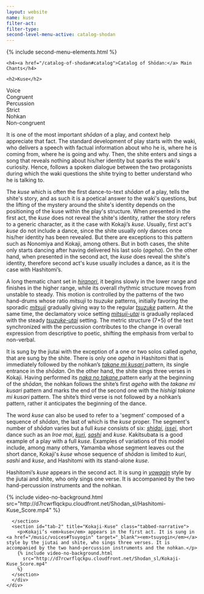 ```yaml
---
layout: website
name: kuse
filter-act:
filter-type:
second-level-menu-active: catalog-shodan
---
```


{% include second-menu-elements.html %}

<main class="page-content">
  <div class="text-container">

    <h4><a href="/catalog-of-shodan#catalog">Catalog of Shōdan:</a> Main Chants</h4>

    <h2>Kuse</h2>

  <div class="introductory-table">
    <div class="introductory-table__element">
      <div class="introductory-table__term">Voice</div>
      <div class="introductory-table__definition">Congruent</div>
    </div>
    <div class="introductory-table__element">
      <div class="introductory-table__term">Percussion</div>
      <div class="introductory-table__definition">Strict</div>
    </div>
    <div class="introductory-table__element">
      <div class="introductory-table__term">Nohkan</div>
      <div class="introductory-table__definition">Non-congruent</div>
    </div>
  </div>

  <p>It is one of the most important <em>shōdan</em> of a play, and context help appreciate that fact. The standard development of play starts with the waki, who delivers a speech with factual information about who he is, where he is coming from, where he is going and why. Then, the shite enters and sings a song that reveals nothing about his/her identity but sparks the waki's curiosity. Hence, follows a spoken dialogue between the two protagonists during which the waki questions the shite trying to better understand who he is talking to.</p>

  <p>The <em>kuse</em> which is often the first dance-to-text <em>shōdan</em> of a play, tells the shite's story, and as such it is a poetical answer to the waki's questions, but the lifting of the mystery around the shite's identity depends on the positioning of the kuse within the play's structure.
  When presented in the first act, the <em>kuse</em> does not reveal the shite's identity, rather the story refers to a generic character, as it the case with Kokaji’s <em>kuse</em>. Usually, first act's <em>kuse</em> do not include a dance, since the shite usually only dances once his/her identity has been revealed.
  But there are exceptions to this pattern such as Nonomiya and Kokaji, among others. But in both cases, the shite only starts dancing after having delivered his last solo (<em>ageha</em>). On the other hand, when presented in the second act, the <em>kuse</em> does reveal the shite's identity, therefore second act's kuse usually includes a dance, as it is the case with Hashitomi’s.</p>

  <p>A long thematic chant set in <a href="/music/voices#Hiranori" target="_blank"><em>hiranori</em></a>, it begins slowly in the lower range and finishes in the higher range, while its overall rhythmic structure moves from unstable to steady. This motion is controlled by the patterns of the  two hand-drums whose ratio <em>mitsuji</em> to <em>tsuzuke</em> patterns, initially favoring the sporadic <a href="/music/otsuzumi-kotsuzumi/#Mitsuji" target="_blank"><em>mitsuji</em></a> gradually giving way to the regular <a href="/music/otsuzumi-kotsuzumi/#Tsuzuke" target="_blank"><em>tsuzuke</em></a> pattern.
  At the same time, the declamatory voice setting <a href="/music/voice/#Mitsujiutai" target="_blank"><em>mitsuji-utai</em></a> is gradually replaced with the steady <a href="/music/voice/#Tsuzuketai" target="_blank"><em>tsuzuke-utai</em></a> setting. The metric structure (7+5) of the text synchronized with the percussion contributes to the change in overall expression from descriptive to poetic, shifting the emphasis from verbal to non-verbal.
  </p>

  <p>It is sung by the jiutai with the exception of a one or two solos called <em>ageha</em>, that are sung by the shite. There is only one <em>ageha</em> in Hashitomi that is immediately followed by the nohkan’s <a href="/music/nohkan/Takanemikusari" target="_blank"><em> takane mi kusari </em></a> pattern, its single entrance in the <em>shōdan</em>. On the other hand, the shite sings three verses in Kokaji. Having performed its <a href="/music/nohkan/Nakanotakane" target="_blank"><em> naka no takane </em></a> pattern early at the beginning of the <em>shōdan</em>, the nohkan follows the shite’s first <em>ageha</em> with the <em>takane mi kusari</em> pattern and marks the end of the second one with the  <em>hishigi takane mi kusari</em> pattern. The shite’s third verse is not followed by a nohkan’s pattern, rather it anticipates the beginning of the dance.</p>

  <p>The word <em>kuse</em> can also be used to refer to a 'segment' composed of a sequence of <em>shōdan</em>, the last of which is the <em>kuse</em> proper. The segment's number of <em>shōdan</em> varies but a full <em>kuse</em> consists of six: <a href="/catalog-of-shodan/shidai-chant" target="_blank"><em> shidai</em></a>,
  <a href="/catalog-of-shodan/issei-chant" target="_blank"><em> issei</em></a>, short dance such as an <em>Iroe mai</em>, <a href="/catalog-of-shodan/kuri" target="_blank"><em> kuri</em></a>,
  <a href="/catalog-of-shodan/sashi" target="_blank"><em> sashi</em></a> and <em>kuse</em>. Kakitsubata is a good example of a play with a full <em>kuse</em>. Examples of variations of this model include, among many others, Yamamba whose  segment leaves out the short dance, Kokaji's <em>kuse</em> whose sequence of <em>shōdan</em> is limited to  <em>kuri</em>, <em>sashi</em> and <em>kuse</em>, and Hashitomi with its stand-alone <em>kuse</em>.</p>


  <div class="tabs-container">
    <div class="tabs-container__links">
      <div class="wrapper">
        <div id="tabs"></div>
      </div>
    </div>
    <div class="tabs-container__content">
      <div class="wrapper">
      <section id="tab-1" title="Hashitomi-Kuse" class="tabbed-narrative">
      <p>Hashitomi’s <em>kuse</em> appears in the second act. It is sung in <a href="/music/voices#Yowagin" target="_blank"><em>yowagin</em></a> style by the jiutai and shite, who only sings one verse. It is accompanied by the two hand-percussion instruments and the nohkan.</p>
      {% include video-no-background.html
        src="http://d7rcwrflqckpu.cloudfront.net/Shodan_sl/Hashitomi-Kuse_Score.mp4"
      %}

      </section>
      <section id="tab-2" title="Kokaji-Kuse" class="tabbed-narrative">
        <p>Kokaji’s <em>kuse</em> appears in the first act. It is sung in <a href="/music/voices#Tsuyogin" target="_blank"><em>tsuyogin</em></a> style by the jiutai and shite, who sings three verses. It is accompanied by the two hand-percussion instruments and the nohkan.</p>
        {% include video-no-background.html
          src="http://d7rcwrflqckpu.cloudfront.net/Shodan_sl/Kokaji-Kuse_Score.mp4"
        %}
      </section>
      </div>
    </div>
  </div>




</div>
</main>
